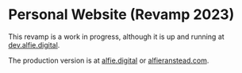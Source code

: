 # Personal Website (Revamp 2023)

This revamp is a work in progress, although it is up and running at [dev.alfie.digital]("https://dev.alfie.digital/").

The production version is at [alfie.digital]("https://alfie.digital/") or [alfieranstead.com]("https://alfieranstead.com/").